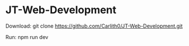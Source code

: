 # JT-Web-Development

Download:
git clone https://github.com/Carlith0/JT-Web-Development.git

Run:
npm run dev
